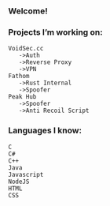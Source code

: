 ### Welcome!

### Projects I’m working on:
	VoidSec.cc
	   ->Auth
	   ->Reverse Proxy
	   ->VPN
	Fathom
	   ->Rust Internal
	   ->Spoofer
	Peak Hub
	   ->Spoofer
	   ->Anti Recoil Script

### Languages I know:
	C
	C#
	C++
	Java
	Javascript
  	NodeJS
	HTML
	CSS
